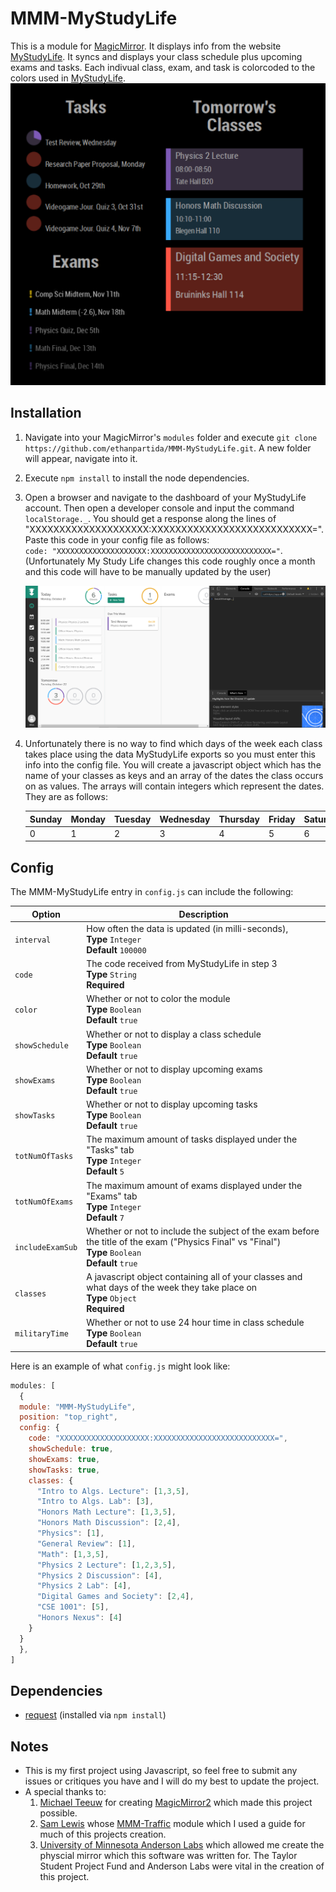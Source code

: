 # MMM-MyStudyLife
This is a module for [MagicMirror](https://github.com/MichMich/MagicMirror/tree/develop). It displays info from the website [MyStudyLife](https://www.mystudylife.com/). It syncs and displays your class schedule plus upcoming exams and tasks. Each indivual class, exam, and task is colorcoded to the colors used in [MyStudyLife](https://www.mystudylife.com/).
![Screenshot of Module](https://github.com/ethanpartida/MMM-MyStudyLife/blob/master/Screenshot.PNG)

## Installation
1. Navigate into your MagicMirror's `modules` folder and execute `git clone https://github.com/ethanpartida/MMM-MyStudyLife.git`. A new folder will appear, navigate into it.
2. Execute `npm install` to install the node dependencies. 
3. Open a browser and navigate to the dashboard of your MyStudyLife account. Then open a developer console and input the command `localStorage._`. You should get a response along the lines of "XXXXXXXXXXXXXXXXXXXX:XXXXXXXXXXXXXXXXXXXXXXXXXXX=". Paste this code in your config file as follows: 
<br>`code: "XXXXXXXXXXXXXXXXXXXX:XXXXXXXXXXXXXXXXXXXXXXXXXXX="`. <br>
(Unfortunately My Study Life changes this code roughly once a month and this code will have to be manually updated by the user)

    ![Example of Dashboard and Console](https://github.com/ethanpartida/MMM-MyStudyLife/blob/master/Console.PNG)
4. Unfortunately there is no way to find which days of the week each class takes place using the data MyStudyLife exports so you must enter this info into the config file. You will create a javascript object which has the name of your classes as keys and an array of the dates the class occurs on as values. The arrays will contain integers which represent the dates. They are as follows:

    | Sunday | Monday | Tuesday | Wednesday | Thursday | Friday | Saturday |
    |--------|--------|---------|-----------|----------|--------|----------|
    | 0      | 1      | 2       | 3         | 4        | 5      | 6        |

## Config
The MMM-MyStudyLife entry in `config.js` can include the following:

| Option           | Description                                                                                                                                       |
|------------------|---------------------------------------------------------------------------------------------------------------------------------------------------|
| `interval`       | How often the data is updated (in milli-seconds),<br>**Type** `Integer`  <br>**Default** `100000`   |
| `code`           | The code received from MyStudyLife in step 3 <br>**Type** `String` <br>**Required**                                                                       |
| `color`          | Whether or not to color the module <br>**Type** `Boolean` <br>**Default** `true`                                                                          |
| `showSchedule`   | Whether or not to display a class schedule <br>**Type** `Boolean` <br>**Default** `true`                                                                  |
| `showExams`      | Whether or not to display upcoming exams <br>**Type** `Boolean` <br>**Default** `true`                                                                    |
| `showTasks`      | Whether or not to display upcoming tasks <br>**Type** `Boolean` <br>**Default** `true`                                                                    |
| `totNumOfTasks`  | The maximum amount of tasks displayed under the "Tasks" tab <br>**Type** `Integer` <br>**Default** `5`                                                    |
| `totNumOfExams`  | The maximum amount of exams displayed under the "Exams" tab <br>**Type** `Integer` <br>**Default** `7`                                                    |
| `includeExamSub` | Whether or not to include the subject of the exam before the title of the exam ("Physics Final" vs "Final") <br>**Type** `Boolean` <br>**Default** `true` |
| `classes`        | A javascript object containing all of your classes and what days of the week they take place on <br>**Type** `Object` <br>**Required**
| `militaryTime`   |  Whether or not to use 24 hour time in class schedule <br>**Type** `Boolean` <br>**Default** `true`  |

Here is an example of what `config.js` might look like:
```javascript
modules: [
  {
  module: "MMM-MyStudyLife",
  position: "top_right",
  config: {
    code: "XXXXXXXXXXXXXXXXXXXX:XXXXXXXXXXXXXXXXXXXXXXXXXXX=",
    showSchedule: true,
    showExams: true,
    showTasks: true,
    classes: {
      "Intro to Algs. Lecture": [1,3,5],
      "Intro to Algs. Lab": [3],
      "Honors Math Lecture": [1,3,5],
      "Honors Math Discussion": [2,4],
      "Physics": [1],
      "General Review": [1],
      "Math": [1,3,5],
      "Physics 2 Lecture": [1,2,3,5],
      "Physics 2 Discussion": [4],
      "Physics 2 Lab": [4],
      "Digital Games and Society": [2,4],
      "CSE 1001": [5],
      "Honors Nexus": [4]
    }
  }
  },
]           
 ```
 ## Dependencies
 - [request](https://www.npmjs.com/package/request) (installed via `npm install`)
 
 ## Notes
 - This is my first project using Javascript, so feel free to submit any issues or critiques you have and I will do my best to update the project.
 - A special thanks to:
     1. [Michael Teeuw](https://github.com/MichMich) for creating [MagicMirror2](https://github.com/MichMich/MagicMirror/tree/develop)     which made this project possible.
     2. [Sam Lewis](https://github.com/SamLewis0602) whose [MMM-Traffic](https://github.com/SamLewis0602/MMM-Traffic) module which I used a guide for much of this projects creation.
     3. [University of Minnesota Anderson Labs](https://cse.umn.edu/andersonlabs) which allowed me create the physcial mirror which this software was written for. The Taylor Student Project Fund and Anderson Labs were vital in the creation of this project.

